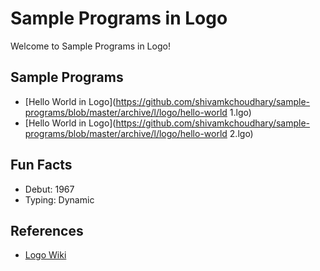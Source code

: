 # Sample Programs in Logo

Welcome to Sample Programs in Logo!

## Sample Programs

- [Hello World in Logo](https://github.com/shivamkchoudhary/sample-programs/blob/master/archive/l/logo/hello-world 1.lgo)
- [Hello World in Logo](https://github.com/shivamkchoudhary/sample-programs/blob/master/archive/l/logo/hello-world 2.lgo)

## Fun Facts

- Debut: 1967
- Typing: Dynamic

## References

- [Logo Wiki](https://en.wikipedia.org/wiki/Logo_(programming_language))